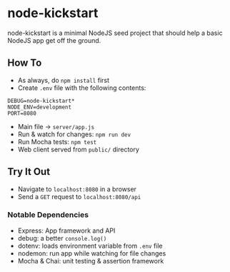 # node-kickstart

node-kickstart is a minimal NodeJS seed project that should help a basic NodeJS app get off the ground.

## How To

- As always, do `npm install` first
- Create `.env` file with the following contents:

```
DEBUG=node-kickstart*
NODE_ENV=development
PORT=8080
```

- Main file -> `server/app.js`
- Run & watch for changes: `npm run dev`
- Run Mocha tests: `npm test`
- Web client served from `public/` directory

## Try It Out

- Navigate to `localhost:8080` in a browser
- Send a `GET` request to `localhost:8080/api`

### Notable Dependencies

- Express: App framework and API
- debug: a better `console.log()`
- dotenv: loads environment variable from `.env` file
- nodemon: run app while watching for file changes
- Mocha & Chai: unit testing & assertion framework

